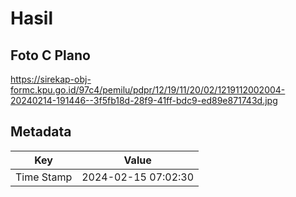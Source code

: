# Hasil

## Foto C Plano

https://sirekap-obj-formc.kpu.go.id/97c4/pemilu/pdpr/12/19/11/20/02/1219112002004-20240214-191446--3f5fb18d-28f9-41ff-bdc9-ed89e871743d.jpg


## Metadata

| Key        | Value               |
| ---------- | ------------------- |
| Time Stamp | 2024-02-15 07:02:30 |




